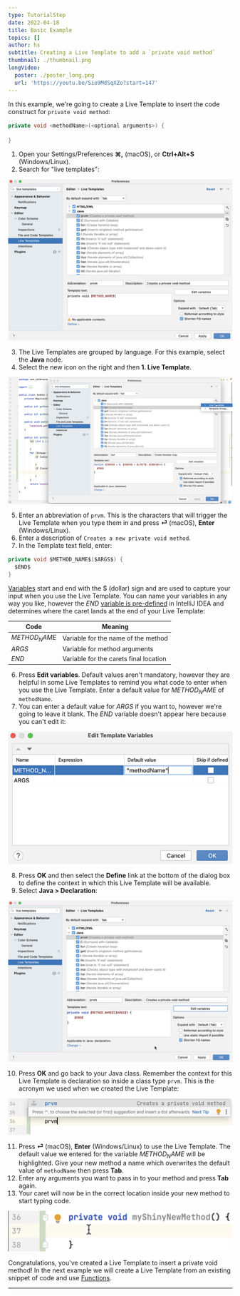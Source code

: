 ```yaml
---
type: TutorialStep
date: 2022-04-18
title: Basic Example
topics: []
author: hs
subtitle: Creating a Live Template to add a `private void method`
thumbnail: ./thumbnail.png
longVideo:
  poster: ./poster_long.png
  url: 'https://youtu.be/Sio9MdSqXZo?start=147'
---
```


In this example, we're going to create a Live Template to insert the code construct for `private void method`:

```java
private void <methodName>(<optional arguments>) {
  
}
```

1. Open your Settings/Preferences **⌘,** (macOS), or **Ctrl+Alt+S** (Windows/Linux).
2. Search for "live templates":

![Settings and Preferences](settings-preferences.png)

3. The Live Templates are grouped by language. For this example, select the **Java** node.
4. Select the new icon on the right and then **1. Live Template**. 

![New Live Template option](new-live-template.png)

5. Enter an abbreviation of `prvm`. This is the characters that will trigger the Live Template when you type them in and press **⏎** (macOS), **Enter** (Windows/Linux).
6. Enter a description of `Creates a new private void method`.
7. In the Template text field, enter:

```java
private void $METHOD_NAME$($ARGS$) {
  $END$
}
```

[Variables](https://www.jetbrains.com/help/idea/template-variables.html) start and end with the $ (dollar) sign and are used to capture your input when you use the Live Template. You can name your variables in any way you like, however the $END$ [variable is pre-defined](https://www.jetbrains.com/help/idea/template-variables.html#pdtv) in IntelliJ IDEA and determines where the caret lands at the end of your Live Template:

| Code          | Meaning                                | 
|---------------|----------------------------------------|
| $METHOD_NAME$ | Variable for the name of the method    |
| $ARGS$        | Variable for method arguments          |
| $END$         | Variable for the carets final location |

6. Press **Edit variables**. Default values aren't mandatory, however they are helpful in some Live Templates to remind you what code to enter when you use the Live Template. Enter a default value for $METHOD_NAME$ of `methodName`.
7. You can enter a default value for $ARGS$ if you want to, however we're going to leave it blank. The $END$ variable doesn't appear here because you can't edit it:

![Edit variables](edit-template-variables.png)

8. Press **OK** and then select the **Define** link at the bottom of the dialog box to define the context in which this Live Template will be available.
9. Select **Java > Declaration**:

![Code for basic live template example](basic-example.png)

10. Press **OK** and go back to your Java class. Remember the context for this Live Template is declaration so inside a class type `prvm`. This is the acronym we used when we created the Live Template:

![Invoking the private void method live template](prvm.png)

11. Press **⏎** (macOS), **Enter** (Windows/Linux) to use the Live Template. The default value we entered for the variable $METHOD_NAME$ will be highlighted. Give your new method a name which overwrites the default value of `methodName` then press **Tab**. 
12. Enter any arguments you want to pass in to your method and press **Tab** again. 
13. Your caret will now be in the correct location inside your new method to start typing code. 

![Private void method declaration](private-void-method.png)

Congratulations, you've created a Live Template to insert a private void method! In the next example we will create a Live Template from an existing snippet of code and use [Functions](https://www.jetbrains.com/help/idea/template-variables.html#predefined_functions).

---
